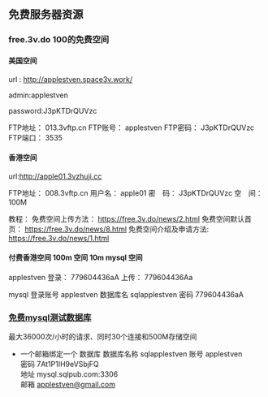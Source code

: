## 免费服务器资源 

### free.3v.do    100的免费空间   
#### 美国空间
url :  http://applestven.space3v.work/

admin:applestven

password:J3pKTDrQUVzc


FTP地址：	013.3vftp.cn
FTP账号：	applestven
FTP密码：	J3pKTDrQUVzc
FTP端口：	3535

#### 香港空间

url:http://apple01.3vzhuji.cc

FTP地址：	008.3vftp.cn
用户名：	apple01
密　码：	J3pKTDrQUVzc
空　间：	100M

教程：
免费空间上传方法： https://free.3v.do/news/2.html
免费空间默认首页： https://free.3v.do/news/8.html
免费空间介绍及申请方法: https://free.3v.do/news/1.html


#### 付费香港空间  100m 空间  10m mysql 空间

applestven  登录： 779604436aA  上传： 779604436Aa

mysql 登录账号 applestven  数据库名 sqlapplestven  密码 779604436aA

### [免费mysql测试数据库](https://sqlpub.com/#/) 
最大36000次/小时的请求、同时30个连接和500M存储空间
+ 一个邮箱绑定一个  数据库
 数据库名称 sqlapplestven 
 账号 applestven  
 密码 7At1P1IH9eVSbjFQ   
 地址 mysql.sqlpub.com:3306   
 邮箱 applestven@gmail.com

